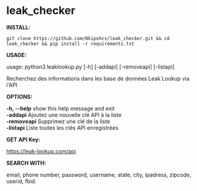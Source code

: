 # leak_checker

**INSTALL:**
```
git clone https://github.com/Nkipohcs/leak_checker.git && cd leak_checker && pip install -r requirements.txt
```
**USAGE:**

usage: python3 leaklookup.py [-h] [-addapi] [-removeapi] [-listapi]

Recherchez des informations dans les base de données Leak Lookup via l'API

**OPTIONS:**        

  **-h, --help**     show this help message and exit          \
  **-addapi**        Ajoutez une nouvelle clé API à la liste  \
  **-removeapi**     Supprimez une clé de la liste            \
  **-listapi**       Liste toutes les clés API enregistrées

**GET API Key:**

https://leak-lookup.com/api

**SEARCH WITH:**

email, phone number, password, username, state, city, ipadress, zipcode, userid, fbid.
